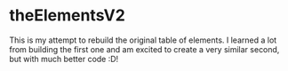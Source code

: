 theElementsV2
=============

This is my attempt to rebuild the original table of elements. I learned a lot from building the first one and am excited to create a very similar second, but with much better code :D!
